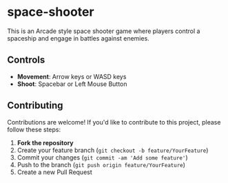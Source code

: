 # space-shooter
This is an Arcade style space shooter game where players control a spaceship and engage in battles against enemies.


## Controls

- **Movement**: Arrow keys or WASD keys
- **Shoot**: Spacebar or Left Mouse Button


## Contributing

Contributions are welcome! If you'd like to contribute to this project, please follow these steps:

1. **Fork the repository**
2. Create your feature branch (`git checkout -b feature/YourFeature`)
3. Commit your changes (`git commit -am 'Add some feature'`)
4. Push to the branch (`git push origin feature/YourFeature`)
5. Create a new Pull Request
